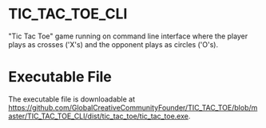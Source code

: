 # TIC_TAC_TOE_CLI

"Tic Tac Toe" game running on command line interface where the player plays as 
crosses ('X's) and the opponent plays as circles ('O's).

# Executable File

The executable file is downloadable at https://github.com/GlobalCreativeCommunityFounder/TIC_TAC_TOE/blob/master/TIC_TAC_TOE_CLI/dist/tic_tac_toe/tic_tac_toe.exe.